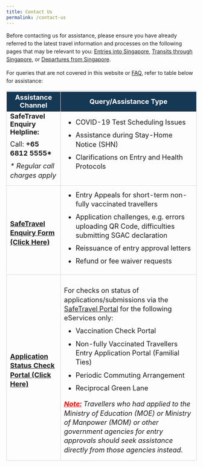 ```yaml
---
title: Contact Us
permalink: /contact-us
---
```

<!--<div style="padding-left: 5px; padding-bottom: 20px; margin-top:20px; font-size:16px; line-height:1.0; color:red; background-color: #DCDCDC; border-style: solid; border-width: 1px;">

<p style="font-size:18px; margin-top:10px; margin-bottom:0px; font-weight:900;"><u>Advisory on Scam Calls Impersonating Government Officials</u></p>

<p style="font-size:18px; margin-top:20px; margin-bottom:0px; line-height:1.35;">ICA has received reports of calls made using the number “+65 6812 5555” by callers claiming to be government officials. This number is similar to the SafeTravel Enquiry Helpline. Recipients of these calls have reported being accused of committing various COVID-19 related offence, e.g. spreading fake news or breaking COVID-19 rules, and asked to pay a penalty or risk having further reports made against them.</p>

<p style="font-size:18px; margin-top:20px; margin-bottom:0px; line-height:1.35;">ICA does not request for payments in any form over the phone, or solicit for personal and credit card details. If you suspect you have received a scam call, please contact the Police hotline at 1800-255-0000.</p>
</div>-->

<p style="line-height:1.5;">Before contacting us for assistance, please ensure you have already referred to the latest travel information and processes on the following pages that may be relevant to you: <a href="/arriving/overview" target="_blank">Entries into Singapore</a>, <a href="/transit/overview" target="_blank">Transits through Singapore</a>, or <a href="/departing/overview" target="_blank">Departures from Singapore</a>. </p>

<p style="line-height:1.5; margin-top:15px; margin-bottom:15px">For queries that are not covered in this website or <a href="/faq" target="_blank">FAQ</a>, refer to table below for assistance:</p>

<!--<ol style="list-style-type: decimal; line-height:1.35;">
	<li style="line-height:1.35;"><a href="#FAQ">Frequently Asked Questions</a></li> 
	<li style="line-height:1.35;"><a href="#checker">Application Status Checker</a></li>
	<li style="line-height:1.35;"><a href="#enquiry">SafeTravel Office Helpline Number and Enquiry Form</a></li>
</ol>-->


<div id="FAQ"></div>

<table>
<thead>
  <tr>
    <th style="font-size:18px; border-top:3px solid #D8D8D8; border-left:1px solid #D8D8D8; border-right:1px solid #D8D8D8; background-color:#153855; color:white;"><b>Assistance Channel</b></th>
    <th style="font-size:18px; border-top:3px solid #D8D8D8; border-right:1px solid #D8D8D8; background-color:#153855; color:white;"><b>Query/Assistance Type</b></th>
  </tr>
</thead>
<tbody>
	   <tr>
     <td style="font-size:18px; border-bottom:1px solid #D8D8D8; border-right:1px solid #D8D8D8;  border-left:1px solid #D8D8D8;"><b>SafeTravel Enquiry Helpline:</b>
		<p style="font-size:18px; line-height:1.35; margin-top:10px; margin-bottom:10px;">Call: <b>+65 6812 5555*</b></p> 
<p style="font-size:18px; line-height:1.35; margin-top:10px; margin-bottom:10px;"><i>* Regular call charges apply</i></p></td>
		      <td style="font-size:18px; border-bottom:1px solid #D8D8D8; border-right:1px solid #D8D8D8;  border-left:1px solid #D8D8D8;"><ol style="list-style-type:disc; margin-top: 0px; ">
<li style="font-size:18px; line-height:1.35; margin-top:0px; margin-bottom:10px;">COVID-19 Test Scheduling Issues</li>
	<li style="font-size:18px; line-height:1.35; margin-top:10px; margin-bottom:10px;">Assistance during Stay-Home Notice (SHN)</li>
<li style="font-size:18px; line-height:1.35; margin-top:10px; margin-bottom:10px;">Clarifications on Entry and Health Protocols</li>
				 </ol>
		   </td>
	</tr>
		 <tr>
  <td style="font-size:18px; border-bottom:1px solid #D8D8D8; border-right:1px solid #D8D8D8;  border-left:1px solid #D8D8D8; padding-top:20px;  line-height:1.35; "><a href="https://go.gov.sg/sto-enquiry" target="_blank"><b>SafeTravel Enquiry Form (Click Here)</b></a></td>
		   <td style="font-size:18px; border-bottom:1px solid #D8D8D8; border-right:1px solid #D8D8D8;  border-left:1px solid #D8D8D8;">
<ol style="list-style-type:disc; margin-top: 0px;">
	<li style="font-size:18px; line-height:1.35; margin-top:10px; margin-bottom:10px;">Entry Appeals for short-term non-fully vaccinated travellers</li>
<li style="font-size:18px; line-height:1.35; margin-top:10px; margin-bottom:10px;">Application challenges, e.g. errors uploading QR Code, difficulties submitting SGAC declaration</li>
		<li style="font-size:18px; line-height:1.35; margin-top:10px; margin-bottom:10px;">Reissuance of entry approval letters 
</li>
<li style="font-size:18px; line-height:1.35; margin-top:10px; margin-bottom:10px;">Refund or fee waiver requests</li>
				 </ol>
</td>
  </tr>	
	 <tr>
  <td style="font-size:18px; border-bottom:1px solid #D8D8D8; border-right:1px solid #D8D8D8;  border-left:1px solid #D8D8D8; padding-top:20px;  line-height:1.35; "><b><a href="https://eservices.ica.gov.sg/STO/safeTravel/enquiry" target="_blank">Application Status Check Portal (Click Here)</a></b></td>
		 <td style="font-size:18px; border-bottom:1px solid #D8D8D8; border-right:1px solid #D8D8D8;  border-left:1px solid #D8D8D8; padding-top:20px;  line-height:1.35; ">
		<p style="font-size:18px; line-height:1.35; margin-top:10px; margin-bottom:10px;"> For checks on status of applications/submissions via the <a href="https://eservices.ica.gov.sg/STO" target="_blank">SafeTravel Portal</a> for the following eServices only:</p>
			 <ol style="list-style-type:disc; margin-top: 0px;">
				 <li style="font-size:18px; line-height:1.35; margin-top:10px; margin-bottom:10px;">Vaccination Check Portal</li>
				  <li style="font-size:18px; line-height:1.35; margin-top:10px; margin-bottom:10px;">Non-fully Vaccinated Travellers Entry Application Portal (Familial Ties)</li>
				  <li style="font-size:18px; line-height:1.35; margin-top:10px; margin-bottom:10px;">Periodic Commuting Arrangement</li>
				  <li style="font-size:18px; line-height:1.35; margin-top:10px; margin-bottom:10px;">Reciprocal Green Lane</li>
			 </ol>
			 <p style="font-size:18px; line-height:1.35; margin-top:10px; margin-bottom:10px;"><i><b style="color:red;"><u>Note:</u></b> Travellers who had applied to the Ministry of Education (MOE) or Ministry of Manpower (MOM) or other government agencies for entry approvals should seek assistance directly from those agencies instead.</i></p>
		 </td>
	</tr>
	</tbody>
	</table>

